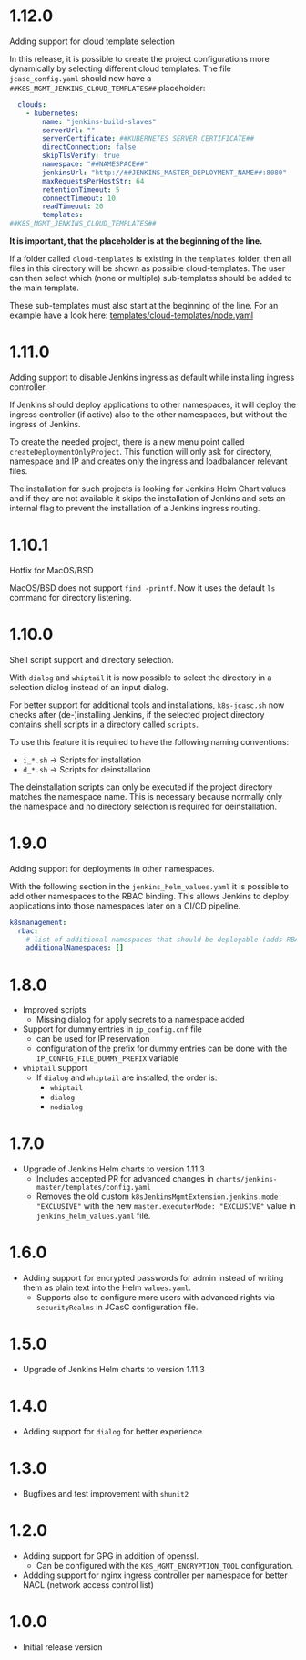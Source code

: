# 1.12.0
Adding support for cloud template selection

In this release, it is possible to create the project configurations more dynamically by selecting different cloud templates.
The file `jcasc_config.yaml` should now have a `##K8S_MGMT_JENKINS_CLOUD_TEMPLATES##` placeholder:

```yaml
  clouds:
    - kubernetes:
        name: "jenkins-build-slaves"
        serverUrl: ""
        serverCertificate: ##KUBERNETES_SERVER_CERTIFICATE##
        directConnection: false
        skipTlsVerify: true
        namespace: "##NAMESPACE##"
        jenkinsUrl: "http://##JENKINS_MASTER_DEPLOYMENT_NAME##:8080"
        maxRequestsPerHostStr: 64
        retentionTimeout: 5
        connectTimeout: 10
        readTimeout: 20
        templates:
##K8S_MGMT_JENKINS_CLOUD_TEMPLATES##
```

**It is important, that the placeholder is at the beginning of the line.**

If a folder called `cloud-templates` is existing in the `templates` folder, then all files in this directory will be shown as possible cloud-templates.
The user can then select which (none or multiple) sub-templates should be added to the main template.

These sub-templates must also start at the beginning of the line.
For an example have a look here: [templates/cloud-templates/node.yaml](./templates/cloud-templates/node.yaml)


# 1.11.0
Adding support to disable Jenkins ingress as default while installing ingress controller.

If Jenkins should deploy applications to other namespaces, it will deploy the ingress controller (if active) also to the other namespaces, but without the ingress of Jenkins.

To create the needed project, there is a new menu point called `createDeploymentOnlyProject`. This function will only ask for directory, namespace and IP and creates only the ingress and loadbalancer relevant files.

The installation for such projects is looking for Jenkins Helm Chart values and if they are not available it skips the installation of Jenkins and sets an internal flag to prevent the installation of a Jenkins ingress routing.


# 1.10.1
Hotfix for MacOS/BSD

MacOS/BSD does not support `find -printf`. Now it uses the default `ls` command for directory listening.


# 1.10.0
Shell script support and directory selection.

With `dialog` and `whiptail` it is now possible to select the directory in a selection dialog instead of an input dialog.

For better support for additional tools and installations, `k8s-jcasc.sh` now checks after (de-)installing Jenkins, if the selected project directory contains shell scripts in a directory called `scripts`.

To use this feature it is required to have the following naming conventions:

- `i_*.sh` -> Scripts for installation
- `d_*.sh` -> Scripts for deinstallation

The deinstallation scripts can only be executed if the project directory matches the namespace name. This is necessary because normally only the namespace and no directory selection is required for deinstallation.


# 1.9.0
Adding support for deployments in other namespaces.

With the following section in the `jenkins_helm_values.yaml` it is possible to add other namespaces to the RBAC binding.
This allows Jenkins to deploy applications into those namespaces later on a CI/CD pipeline.


```yaml
k8smanagement:
  rbac:
    # list of additional namespaces that should be deployable (adds RBAC roles to those namespaces)
    additionalNamespaces: []
```

# 1.8.0 #
- Improved scripts
  - Missing dialog for apply secrets to a namespace added
- Support for dummy entries in `ip_config.cnf` file
  - can be used for IP reservation
  - configuration of the prefix for dummy entries can be done with the `IP_CONFIG_FILE_DUMMY_PREFIX` variable
- `whiptail` support
  - If `dialog` and `whiptail` are installed, the order is:
    - `whiptail`
    - `dialog`
    - `nodialog`

# 1.7.0 #
- Upgrade of Jenkins Helm charts to version 1.11.3
  - Includes accepted PR for advanced changes in `charts/jenkins-master/templates/config.yaml`
  - Removes the old custom `k8sJenkinsMgmtExtension.jenkins.mode: "EXCLUSIVE"` with the new `master.executorMode: "EXCLUSIVE"` value in `jenkins_helm_values.yaml` file.

# 1.6.0 #
- Adding support for encrypted passwords for admin instead of writing them as plain text into the Helm `values.yaml`.
  - Supports also to configure more users with advanced rights via `securityRealms` in JCasC configuration file.

# 1.5.0 #
- Upgrade of Jenkins Helm charts to version 1.11.3

# 1.4.0 #
- Adding support for `dialog` for better experience

# 1.3.0 #
- Bugfixes and test improvement with `shunit2`

# 1.2.0 #
- Adding support for GPG in addition of openssl.
  - Can be configured with the `K8S_MGMT_ENCRYPTION_TOOL` configuration.
- Addding support for nginx ingress controller per namespace for better NACL (network access control list)


# 1.0.0 #

- Initial release version
